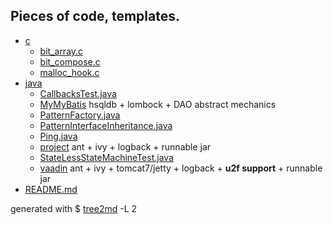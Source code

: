 ## Pieces of code, templates.

 * [c](./c)
   * [bit_array.c](./c/bit_array.c)
   * [bit_compose.c](./c/bit_compose.c)
   * [malloc_hook.c](./c/malloc_hook.c)
 * [java](./java)
   * [CallbacksTest.java](./java/CallbacksTest.java)
   * [MyMyBatis](./java/MyMyBatis) hsqldb + lombock + DAO abstract mechanics
   * [PatternFactory.java](./java/PatternFactory.java)
   * [PatternInterfaceInheritance.java](./java/PatternInterfaceInheritance.java)
   * [Ping.java](./java/Ping.java)
   * [project](./java/project) ant + ivy + logback + runnable jar
   * [StateLessStateMachineTest.java](./java/StateLessStateMachineTest.java)
   * [vaadin](./java/vaadin) ant + ivy + tomcat7/jetty + logback + __u2f support__ + runnable jar
 * [README.md](./README.md)

 generated with $ [tree2md](https://github.com/jeremyz/bin/blob/master/tree2md) -L 2

